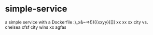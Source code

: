# simple-service

a simple service with a Dockerfile :)_x&~=>!)){{xxyy}[[]]
xx
xx
xx
city vs. chelsea
xfsf
city wins
xx
agfas

